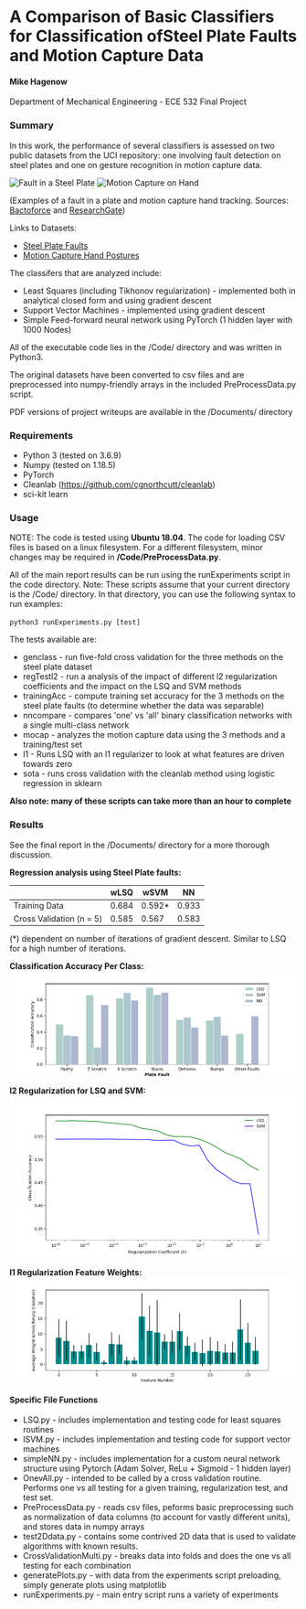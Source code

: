 # A Comparison of Basic Classifiers for Classification ofSteel Plate Faults and Motion Capture Data
#### Mike Hagenow
Department of Mechanical Engineering - ECE 532 Final Project
### Summary
In this work, the performance of several classifiers is assessed on two public datasets from the UCI repository: one involving fault detection on steel plates and one on gesture recognition in motion capture data.

![Fault in a Steel Plate](https://www.bactoforce.com/wp-content/uploads/2014/08/figure3.jpg)
![Motion Capture on Hand](https://www.researchgate.net/profile/Xiaopeng_Yang3/publication/238693963/figure/fig1/AS:298744454107149@1448237636658/Marker-set-for-hand-motion-capture.png)

(Examples of a fault in a plate and motion capture hand tracking. Sources: [Bactoforce](https://www.bactoforce.com/detection-biofilms/) and [ResearchGate](https://www.researchgate.net/figure/Marker-set-for-hand-motion-capture_fig1_238693963))

Links to Datasets:
* [Steel Plate Faults](https://archive.ics.uci.edu/ml/datasets/Steel+Plates+Faults)
* [Motion Capture Hand Postures](https://archive.ics.uci.edu/ml/datasets/Motion+Capture+Hand+Postures)


The classifers that are analyzed include:
* Least Squares (including Tikhonov regularization) - implemented both in analytical closed form and using gradient descent
* Support Vector Machines  - implemented using gradient descent
* Simple Feed-forward neural network using PyTorch (1 hidden layer with 1000 Nodes)

All of the executable code lies in the /Code/ directory and was written in Python3.

The original datasets have been converted to csv files and are preprocessed into numpy-friendly arrays in the included PreProcessData.py script.

PDF versions of project writeups are available in the /Documents/ directory

### Requirements
* Python 3 (tested on 3.6.9)
* Numpy (tested on 1.18.5)
* PyTorch
* Cleanlab (https://github.com/cgnorthcutt/cleanlab)
* sci-kit learn

### Usage
NOTE: The code is tested using **Ubuntu 18.04**. The code for loading CSV files is based on a linux filesystem.
For a different filesystem, minor changes may be required in **/Code/PreProcessData.py**.

All of the main report results can be run using the runExperiments script in the code directory. Note: These scripts assume that your
 current directory is the /Code/ directory. In that directory, you can use the following syntax to run examples:

`python3 runExperiments.py [test]`

The tests available are:
* genclass - run five-fold cross validation for the three methods on the steel plate dataset
* regTestl2 - run a analysis of the impact of different l2 regularization coefficients and the impact
on the LSQ and SVM methods
* trainingAcc - compute training set accuracy for the 3 methods on the steel plate faults (to determine whether the data was separable)
* nncompare - compares 'one' vs 'all' binary classification networks with a single multi-class network
* mocap - analyzes the motion capture data using the 3 methods and a training/test set
* l1 - Runs LSQ with an l1 regularizer to look at what features are driven towards zero
* sota - runs cross validation with the cleanlab method using logistic regression in sklearn

**Also note: many of these scripts can take more than an hour to complete**


### Results
See the final report in the /Documents/ directory for a more thorough discussion.

**Regression analysis using Steel Plate faults:**

|    | wLSQ | wSVM | NN|  
| ------------- | ------------- | ------------- | ------------- |
| Training Data  | 0.684  | 0.592* | 0.933 |
| Cross Validation (n = 5)  | 0.585 | 0.567 | 0.583 |

(*) dependent on number of iterations of gradient descent. Similar to LSQ for a high number of iterations.

**Classification Accuracy Per Class:**
![Per Class Accuracy](/imgs/classification_per_class.png)

**l2 Regularization for LSQ and SVM:**
![l2_reg](/imgs/regularization_l2.png)

**l1 Regularization Feature Weights:**
![l1_weights](/imgs/features_l1_faults.png)


#### Specific File Functions
* LSQ.py - includes implementation and testing code for least squares routines
* lSVM.py - includes implementation and testing code for support vector machines
* simpleNN.py - includes implementation for a custom neural network structure using Pytorch (Adam Solver, ReLu + Sigmoid - 1 hidden layer)
* OnevAll.py - intended to be called by a cross validation routine. Performs one vs all testing for
a given training, regularization test, and test set.
* PreProcessData.py - reads csv files, peforms basic preprocessing such as normalization of data columns (to account for vastly different units), and stores data in numpy arrays
* test2Ddata.py - contains some contrived 2D data that is used to validate algorithms with known results.
* CrossValidationMulti.py - breaks data into folds and does the one vs all testing for each combination
* generatePlots.py - with data from the experiments script preloading, simply generate plots using matplotlib
* runExperiments.py - main entry script runs a variety of experiments